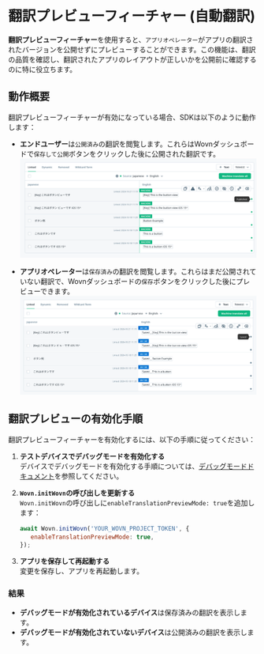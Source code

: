 # 翻訳プレビューフィーチャー (自動翻訳)

**翻訳プレビューフィーチャー**を使用すると、`アプリオペレーター`がアプリの翻訳されたバージョンを公開せずにプレビューすることができます。この機能は、翻訳の品質を確認し、翻訳されたアプリのレイアウトが正しいかを公開前に確認するのに特に役立ちます。

## 動作概要

翻訳プレビューフィーチャーが有効になっている場合、SDKは以下のように動作します：

- **エンドユーザー**は`公開済み`の翻訳を閲覧します。これらはWovnダッシュボードで`保存して公開`ボタンをクリックした後に公開された翻訳です。  
  ![エンドユーザーは公開済みの翻訳を閲覧します](./assets/preview_translation_public_data.png)

- **アプリオペレーター**は`保存済み`の翻訳を閲覧します。これらはまだ公開されていない翻訳で、Wovnダッシュボードの`保存`ボタンをクリックした後にプレビューできます。  
  ![アプリオペレーターは保存済みの翻訳を閲覧します](./assets/preview_translation_saved_data.png)

## 翻訳プレビューの有効化手順

翻訳プレビューフィーチャーを有効化するには、以下の手順に従ってください：

1. **テストデバイスでデバッグモードを有効化する**  
   デバイスでデバッグモードを有効化する手順については、[デバッグモードドキュメント](./debug_mode.md)を参照してください。

2. **`Wovn.initWovn`の呼び出しを更新する**  
   `Wovn.initWovn`の呼び出しに`enableTranslationPreviewMode: true`を追加します：

   ```javascript
   await Wovn.initWovn('YOUR_WOVN_PROJECT_TOKEN', {
      enableTranslationPreviewMode: true,
   });
   ```

3. **アプリを保存して再起動する**  
   変更を保存し、アプリを再起動します。

### 結果

- **デバッグモードが有効化されているデバイス**は保存済みの翻訳を表示します。
- **デバッグモードが有効化されていないデバイス**は公開済みの翻訳を表示します。
